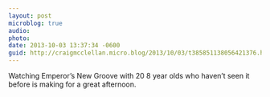 ```yaml
---
layout: post
microblog: true
audio: 
photo: 
date: 2013-10-03 13:37:34 -0600
guid: http://craigmcclellan.micro.blog/2013/10/03/t385851138056421376.html
---
```

Watching Emperor’s New Groove with 20 8 year olds who haven’t seen it before is making for a great afternoon.
